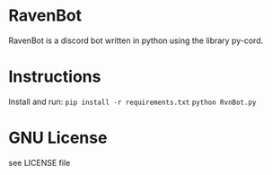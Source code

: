 # RavenBot
RavenBot is a discord bot written in python using the library py-cord.

# Instructions
Install and run:
`pip install -r requirements.txt`
`python RvnBot.py`


# GNU License
see LICENSE file